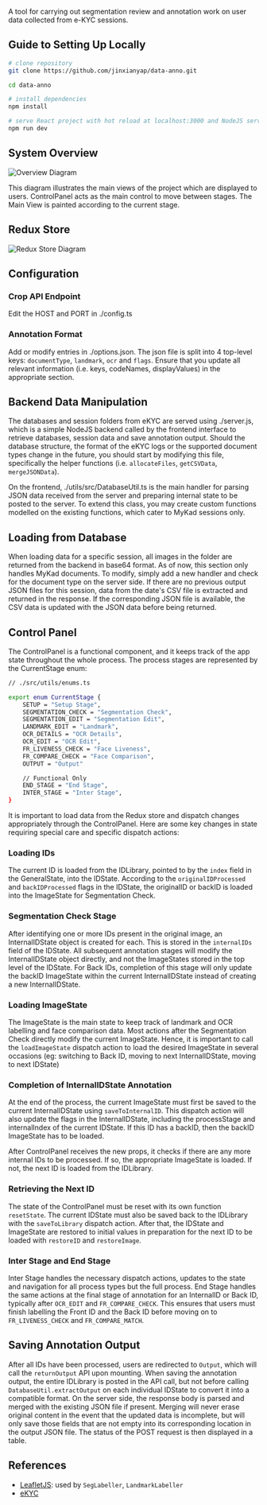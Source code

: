 A tool for carrying out segmentation review and annotation work on user data collected from e-KYC sessions.

## Guide to Setting Up Locally
```bash
# clone repository
git clone https://github.com/jinxianyap/data-anno.git

cd data-anno

# install dependencies
npm install

# serve React project with hot reload at localhost:3000 and NodeJS server at localhost:5000
npm run dev
```
## System Overview
![Overview Diagram](https://drive.google.com/uc?export=view&id=1wz88ml6FLm8UfYZxshD1IuMAJyqD4G1i)

This diagram illustrates the main views of the project which are displayed to users. ControlPanel acts as the main control to move between stages. The Main View is painted according to the current stage.

## Redux Store
![Redux Store Diagram](https://drive.google.com/uc?export=view&id=1Lyu-bXF6oFuNZUbzNMOUeTolZyxIt_ya)

## Configuration
### Crop API Endpoint
Edit the HOST and PORT in ./config.ts
### Annotation Format
Add or modify entries in ./options.json. The json file is split into 4 top-level keys: `documentType`, `landmark`, `ocr` and `flags`. Ensure that you update all relevant information (i.e. keys, codeNames, displayValues) in the appropriate section.

## Backend Data Manipulation
The databases and session folders from eKYC are served using ./server.js, which is a simple NodeJS backend called by the frontend interface to retrieve databases, session data and save annotation output. Should the database structure, the format of the eKYC logs or the supported document types change in the future, you should start by modifying this file, specifically the helper functions (i.e. `allocateFiles`, `getCSVData`, `mergeJSONData`). 

On the frontend, ./utils/src/DatabaseUtil.ts is the main handler for parsing JSON data received from the server and preparing internal state to be posted to the server. To extend this class, you may create custom functions modelled on the existing functions, which cater to MyKad sessions only.

## Loading from Database
When loading data for a specific session, all images in the folder are returned from the backend in base64 format. As of now, this section only handles MyKad documents. To modify, simply add a new handler and check for the document type on the server side. If there are no previous output JSON files for this session, data from the date's CSV file is extracted and returned in the response. If the corresponding JSON file is available, the CSV data is updated with the JSON data before being returned.

## Control Panel
The ControlPanel is a functional component, and it keeps track of the app state throughout the whole process. The process stages are represented by the CurrentStage enum: 
```bash
// ./src/utils/enums.ts

export enum CurrentStage {
    SETUP = "Setup Stage",
    SEGMENTATION_CHECK = "Segmentation Check",
    SEGMENTATION_EDIT = "Segmentation Edit",
    LANDMARK_EDIT = "Landmark",
    OCR_DETAILS = "OCR Details",
    OCR_EDIT = "OCR Edit",
    FR_LIVENESS_CHECK = "Face Liveness",
    FR_COMPARE_CHECK = "Face Comparison",
    OUTPUT = "Output"

    // Functional Only
    END_STAGE = "End Stage",
    INTER_STAGE = "Inter Stage",
}
```
It is important to load data from the Redux store and dispatch changes appropriately through the ControlPanel. Here are some key changes in state requiring special care and specific dispatch actions:

### Loading IDs
The current ID is loaded from the IDLibrary, pointed to by the `index` field in the GeneralState, into the IDState. According to the `originalIDProcessed` and `backIDProcessed` flags in the IDState, the originalID or backID is loaded into the ImageState for Segmentation Check.

### Segmentation Check Stage
After identifying one or more IDs present in the original image, an InternalIDState object is created for each. This is stored in the `internalIDs` field of the IDState. All subsequent annotation stages will modify the InternalIDState object directly, and not the ImageStates stored in the top level of the IDState. For Back IDs, completion of this stage will only update the backID ImageState within the current InternalIDState instead of creating a new InternalIDState.

### Loading ImageState
The ImageState is the main state to keep track of landmark and OCR labelling and face comparison data. Most actions after the Segmentation Check directly modify the current ImageState. Hence, it is important to call the `loadImageState` dispatch action to load the desired ImageState in several occasions (eg: switching to Back ID, moving to next InternalIDState, moving to next IDState)

### Completion of InternalIDState Annotation
At the end of the process, the current ImageState must first be saved to the current InternalIDState using `saveToInternalID`. This dispatch action will also update the flags in the InternalIDState, including the processStage and internalIndex of the current IDState. If this ID has a backID, then the backID ImageState has to be loaded.

After ControlPanel receives the new props, it checks if there are any more internal IDs to be processed. If so, the appropriate ImageState is loaded. If not, the next ID is loaded from the IDLibrary.

### Retrieving the Next ID
The state of the ControlPanel must be reset with its own function `resetState`. The current IDState must also be saved back to the IDLibrary with the `saveToLibrary` dispatch action. After that, the IDState and ImageState are restored to initial values in preparation for the next ID to be loaded with `restoreID` and `restoreImage`.

### Inter Stage and End Stage
Inter Stage handles the necessary dispatch actions, updates to the state and navigation for all process types but the full process. End Stage handles the same actions at the final stage of annotation for an InternalID or Back ID, typically after `OCR_EDIT` and `FR_COMPARE_CHECK`. This ensures that users must finish labelling the Front ID and the Back ID before moving on to `FR_LIVENESS_CHECK` and `FR_COMPARE_MATCH`.

## Saving Annotation Output
After all IDs have been processed, users are redirected to `Output`, which will call the `returnOutput` API upon mounting. When saving the annotation output, the entire IDLibrary is posted in the API call, but not before calling `DatabaseUtil.extractOutput` on each individual IDState to convert it into a compatible format. On the server side, the response body is parsed and merged with the existing JSON file if present. Merging will never erase original content in the event that the updated data is incomplete, but will only save those fields that are not empty into its corresponding location in the output JSON file. The status of the POST request is then displayed in a table.

## References
- [LeafletJS](https://leafletjs.com/reference-1.7.1.html): used by `SegLabeller`, `LandmarkLabeller`
- [eKYC](https://ekyc-demo-api.wiseai.tech/ekyc/complete/reference)

